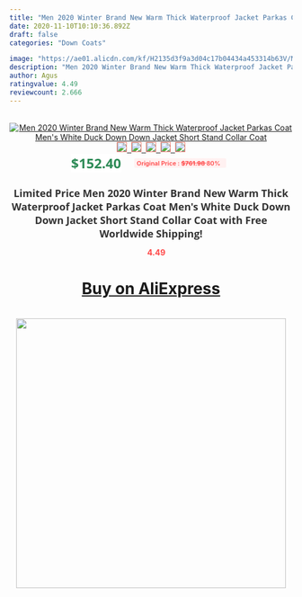 ```yaml
---
title: "Men 2020 Winter Brand New Warm Thick Waterproof Jacket Parkas Coat Men's White Duck Down Down Jacket Short Stand Collar Coat"
date: 2020-11-10T10:10:36.892Z
draft: false
categories: "Down Coats"

image: "https://ae01.alicdn.com/kf/H2135d3f9a3d04c17b04434a453314b63V/Men-2020-Winter-Brand-New-Warm-Thick-Waterproof-Jacket-Parkas-Coat-Men-s-White-Duck-Down.jpg"
description: "Men 2020 Winter Brand New Warm Thick Waterproof Jacket Parkas Coat Men's White Duck Down Down Jacket Short Stand Collar Coat"
author: Agus
ratingvalue: 4.49
reviewcount: 2.666
---
```

<br>
<div style="text-align: center;">
<a href="https://s.click.aliexpress.com/e/_9zaf2l" target="_blank" rel="nofollow noopener noreferrer"><img alt="Men 2020 Winter Brand New Warm Thick Waterproof Jacket Parkas Coat Men's White Duck Down Down Jacket Short Stand Collar Coat" class="magnifier-image" src="https://ae01.alicdn.com/kf/H2135d3f9a3d04c17b04434a453314b63V/Men-2020-Winter-Brand-New-Warm-Thick-Waterproof-Jacket-Parkas-Coat-Men-s-White-Duck-Down.jpg_640x640.jpg">
<br>
<img style="border:1px solid salmon" src="https://ae01.alicdn.com/kf/H2135d3f9a3d04c17b04434a453314b63V/Men-2020-Winter-Brand-New-Warm-Thick-Waterproof-Jacket-Parkas-Coat-Men-s-White-Duck-Down.jpg_120x120.jpg">&nbsp;&nbsp;<img style="border:1px solid salmon" src="https://ae01.alicdn.com/kf/H31ddc9b41ec547fb91a0cadfc34fc873i/Men-2020-Winter-Brand-New-Warm-Thick-Waterproof-Jacket-Parkas-Coat-Men-s-White-Duck-Down.jpg_120x120.jpg">&nbsp;&nbsp;<img style="border:1px solid salmon" src="https://ae01.alicdn.com/kf/H54bd70750d504460922bf7d3ff42dd4bc/Men-2020-Winter-Brand-New-Warm-Thick-Waterproof-Jacket-Parkas-Coat-Men-s-White-Duck-Down.jpg_120x120.jpg">&nbsp;&nbsp;<img style="border:1px solid salmon" src="https://ae01.alicdn.com/kf/Ha7a1b4956e474948b1d45209fe06b285T/Men-2020-Winter-Brand-New-Warm-Thick-Waterproof-Jacket-Parkas-Coat-Men-s-White-Duck-Down.jpg_120x120.jpg">&nbsp;&nbsp;<img style="border:1px solid salmon" src="https://ae01.alicdn.com/kf/Hbc14f703f23846d6a62275b5a6272e10V/Men-2020-Winter-Brand-New-Warm-Thick-Waterproof-Jacket-Parkas-Coat-Men-s-White-Duck-Down.jpg_120x120.jpg"></a></div><br0>
<div style="text-align: center;"><span style="background-color: white; border: 0px; box-sizing: border-box; color: seagreen; display: inline-block; font-family: &quot;open sans&quot; , &quot;arial&quot; , &quot;helvetica&quot; , sans-serif , &quot;heiti&quot;; font-size: 24px; font-stretch: inherit; font-weight: 700; line-height: inherit; margin: 0px 10px 0px 0px; padding: 0px; vertical-align: middle;">$152.40 </span>
<span style="background: rgb(255 , 241 , 241); border-radius: 3px; border: 0px; box-sizing: border-box; color: #ff4747; display: inline-block; font-family: inherit; font-size: 12px; font-stretch: inherit; font-style: inherit; font-variant: inherit; font-weight: 600; line-height: inherit; margin: 0px; padding: 2px 5px; transform: scale(0.9); vertical-align: middle;">Original Price : <b style="text-decoration: line-through;">$761.98 </b> 80%&nbsp;&nbsp;</span></div>
<h1 style="color: #333333; display: inline-block; font-family: &quot;open sans&quot; , &quot;arial&quot; , &quot;helvetica&quot; , sans-serif , &quot;heiti&quot;; font-size: 18px; font-stretch: inherit; font-weight: 700; text-align: center;">Limited Price Men 2020 Winter Brand New Warm Thick Waterproof Jacket Parkas Coat Men's White Duck Down Down Jacket Short Stand Collar Coat with Free Worldwide Shipping!</h1>
<div style="color: #ff4747; text-align: center;">
<img src="https://4.bp.blogspot.com/-M0ZcTcb-5uY/XleCXlxnR4I/AAAAAAAAAEc/OrjgMkXV1oMQFaCRZj5HQwOCBcu3w1FegCPcBGAYYCw/s1600/star.png" style="height: 15px;">&nbsp;<b>4.49</b></div>
<div class="button_cont" align="center"><a class="buynow_a" href="https://s.click.aliexpress.com/e/_9zaf2l" target="_blank" rel="nofollow noopener noreferrer"><H1>Buy on AliExpress</H1></a></div><br>
<div class="separator" style="clear: both; text-align: center;">
<img src="https://lh3.googleusercontent.com/-pTy5HemUv9M/XlePHvY0dAI/AAAAAAAAAE4/0nX5iRUoIWY8eMW9Dpxeirr157OZliDIgCLcBGAsYHQ/s1600/badge.gif" width="480">
</div>
